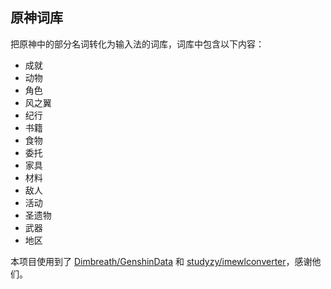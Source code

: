 ## 原神词库

把原神中的部分名词转化为输入法的词库，词库中包含以下内容：

- 成就
- 动物
- 角色
- 风之翼
- 纪行
- 书籍
- 食物
- 委托
- 家具
- 材料
- 敌人
- 活动
- 圣遗物
- 武器
- 地区

本项目使用到了 [Dimbreath/GenshinData](https://github.com/Dimbreath/GenshinData) 和 [studyzy/imewlconverter](https://github.com/studyzy/imewlconverter)，感谢他们。

